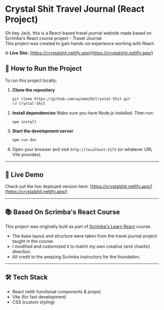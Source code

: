 # Crystal Shit Travel Journal (React Project)

Oh hey Jack, this is a React-based travel journal website made based on Scrimba's React course project - Travel Journal.  
This project was created to gain hands-on experience working with React. 

🌐 **Live Site:** [https://crystalshit.netlify.app](https://crystalshit.netlify.app/)
## 🚀 How to Run the Project

To run this project locally:

1. **Clone the repository**  
   ```bash
   git clone https://github.com/ayiman29/Crystal-Shit.git
   cd Crystal-Shit
   ```

2. **Install dependencies**
   Make sure you have Node.js installed. Then run:

   ```bash
   npm install
   ```

3. **Start the development server**

   ```bash
   npm run dev
   ```

4. Open your browser and visit `http://localhost:5173` (or whatever URL Vite provides).

---

## 🚀 Live Demo

Check out the live deployed version here:
[https://crystalshit.netlify.app/](https://crystalshit.netlify.app/)

---

## 📚 Based On Scrimba's React Course

This project was originally built as part of [Scrimba's Learn React](https://scrimba.com/learn-react-c0e) course.

* The base layout and structure were taken from the travel journal project taught in the course.
* I modified and customized it to match my own creative (and chaotic) direction.
* All credit to the amazing Scrimba instructors for the foundation.

---

## 🛠️ Tech Stack

* React (with functional components & props)
* Vite (for fast development)
* CSS (custom styling)

